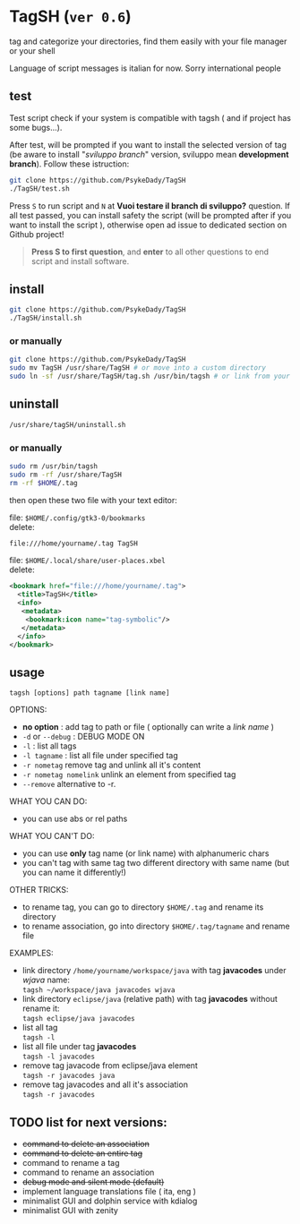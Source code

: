 # TagSH (`ver 0.6`)
tag and categorize your directories, find them easily with your file manager or your shell

Language of script messages is italian for now. Sorry international people 

## test

Test script check if your system is compatible with tagsh ( and if project has some bugs...).

After test, will be prompted if you want to install the selected version of tag (be aware to install "*sviluppo branch*" version, sviluppo mean **development branch**). Follow these istruction:
```bash 
git clone https://github.com/PsykeDady/TagSH
./TagSH/test.sh
```

Press `S` to run script and `N` at **Vuoi testare il branch di sviluppo?** question. If all test passed, you can install safety the script (will be prompted after if you want to install the script ), otherwise open ad issue to dedicated section on Github project!

> **Press S to first question**, and **enter** to all other questions to end script and install software.

## install 
```bash
git clone https://github.com/PsykeDady/TagSH
./TagSH/install.sh
```

### or manually
```bash
git clone https://github.com/PsykeDady/TagSH
sudo mv TagSH /usr/share/TagSH # or move into a custom directory
sudo ln -sf /usr/share/TagSH/tag.sh /usr/bin/tagsh # or link from your custom directory, or expand your PATH env
```

## uninstall
```bash
/usr/share/tagSH/uninstall.sh
```

### or manually
```bash
sudo rm /usr/bin/tagsh
sudo rm -rf /usr/share/TagSH
rm -rf $HOME/.tag
```

then open these two file with your text editor:  

file: `$HOME/.config/gtk3-0/bookmarks`  
delete:
```bash
file:///home/yourname/.tag TagSH
```

file: `$HOME/.local/share/user-places.xbel`  
delete:
```xml
<bookmark href="file:///home/yourname/.tag">
  <title>TagSH</title>
  <info>
   <metadata>
    <bookmark:icon name="tag-symbolic"/>
   </metadata>
  </info>
</bookmark>
```

## usage

`tagsh [options] path tagname [link name]`

OPTIONS:  
- **no option**		: add tag to path or file ( optionally can write a *link name* ) 
- `-d` or `--debug` 	: DEBUG MODE ON
- `-l`			: list all tags
- `-l tagname`		: list all file under specified tag
- `-r nometag` remove tag and unlink all it's content
- `-r nometag nomelink`  unlink an element from specified tag
- `--remove`  alternative to -r.


WHAT YOU CAN DO:  
- you can use abs or rel paths

WHAT YOU CAN'T DO:  
- you can use **only** tag name (or link name) with alphanumeric chars
- you can't tag with same tag two different directory with same name (but you can name it differently!) 

OTHER TRICKS:  
- to rename tag, you can go to directory `$HOME/.tag` and rename its directory
- to rename association, go into directory `$HOME/.tag/tagname` and rename file

EXAMPLES:  
- link directory `/home/yourname/workspace/java` with tag **javacodes** under *wjava* name:  
`tagsh ~/workspace/java javacodes wjava`
- link directory `eclipse/java` (relative path) with tag **javacodes** without rename it:  
`tagsh eclipse/java javacodes`
- list all tag  
`tagsh -l`
- list all file under tag **javacodes**  
`tagsh -l javacodes`
- remove tag javacode from eclipse/java element  
`tagsh -r javacodes java`
- remove tag javacodes and all it's association  
`tagsh -r javacodes`


## TODO list for next versions:

- ~~command to delete an association~~
- ~~command to delete an entire tag~~
- command to rename a tag
- command to rename an association 
- ~~debug mode and silent mode (default)~~ 
- implement language translations file ( ita, eng )
- minimalist GUI and dolphin service with kdialog
- minimalist GUI with zenity

